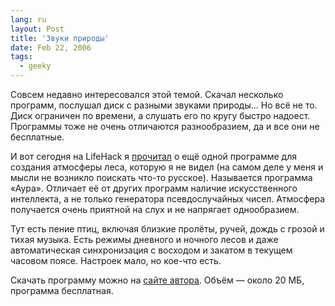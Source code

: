 ```yaml
---
lang: ru
layout: Post
title: 'Звуки природы'
date: Feb 22, 2006
tags:
  - geeky
---
```


Совсем недавно интересовался этой темой. Скачал несколько программ, послушал диск с разными звуками природы... Но всё не то. Диск ограничен по времени, а слушать его по кругу быстро надоест. Программы тоже не очень отличаются разнообразием, да и все они не бесплатные.

И вот сегодня на LifeHack я [прочитал](http://www.lifehack.ru/2006/02/22/zvuki_prirody/ "Звуки природы — LifeHack") о ещё одной программе для создания атмосферы леса, которую я не видел (на самом деле у меня и мысли не возникло поискать что-то русское). Называется программа «Аура». Отличает её от других программ наличие искусственного интеллекта, а не только генератора псевдослучайных чисел. Атмосфера получается очень приятной на слух и не напрягает однообразием.

Тут есть пение птиц, включая близкие пролёты, ручей, дождь с грозой и тихая музыка. Есть режимы дневного и ночного лесов и даже автоматическая синхронизация с восходом и закатом в текущем часовом поясе. Настроек мало, но кое-что есть.

Скачать программу можно на [сайте автора](http://www.umopit.ru/ "Узел мозгового питания"). Объём — около 20 МБ, программа бесплатная.
